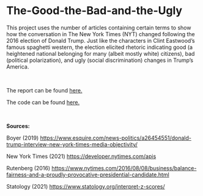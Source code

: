 # The-Good-the-Bad-and-the-Ugly
This project uses the number of articles
containing certain terms to show how the conversation in The New York
Times (NYT) changed following the 2016 election of Donald Trump. Just
like the characters in Clint Eastwood’s famous spaghetti western,
the election elicited rhetoric indicating good (a heightened national
belonging for many (albeit mostly white) citizens), bad
(political polarization), and ugly (social discrimination) changes in
Trump’s America.

<br/>

The report can be found [here.](The-Good-the-Bad-and-the-Ugly.md)

The code can be found [here.](The-Good-the-Bad-and-the-Ugly.Rmd)

<br/>

**Sources:**

Boyer (2019) https://www.esquire.com/news-politics/a26454551/donald-trump-interview-new-york-times-media-objectivity/

New York Times (2021) https://developer.nytimes.com/apis

Rutenberg (2016) https://www.nytimes.com/2016/08/08/business/balance-fairness-and-a-proudly-provocative-presidential-candidate.html

Statology (2021) https://www.statology.org/interpret-z-scores/
